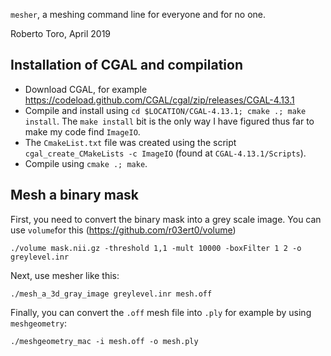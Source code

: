 `mesher`, a meshing command line for everyone and for no one.

Roberto Toro, April 2019

## Installation of CGAL and compilation

* Download CGAL, for example https://codeload.github.com/CGAL/cgal/zip/releases/CGAL-4.13.1
* Compile and install using `cd $LOCATION/CGAL-4.13.1; cmake .; make install`. The `make install` bit
  is the only way I have figured thus far to make my code find `ImageIO`.
* The `CmakeList.txt` file was created using the script `cgal_create_CMakeLists -c ImageIO` (found at `CGAL-4.13.1/Scripts`).
* Compile using `cmake .; make`.

## Mesh a binary mask

First, you need to convert the binary mask into a grey scale image. You can use `volume`for this (https://github.com/r03ert0/volume)

`./volume mask.nii.gz -threshold 1,1 -mult 10000 -boxFilter 1 2 -o greylevel.inr`

Next, use mesher like this:

`./mesh_a_3d_gray_image greylevel.inr mesh.off`

Finally, you can convert the `.off` mesh file into `.ply` for example by using `meshgeometry`:

`./meshgeometry_mac -i mesh.off -o mesh.ply`
